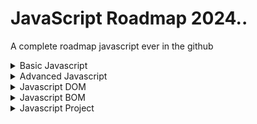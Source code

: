 # JavaScript Roadmap 2024..

A complete roadmap javascript ever in the github

<details>
<summary>Basic Javascript</summary>
     <details>
  <summary> Variables & Scope and hoisting</summary>

  * ## Scope
     * Block Scope
     * Function scope
     * Global scope
     * Local scope
  * ## Variables
    * ### let
      * Block Scope
      * Global Scope
      * Reassignable
      * cannot be Redeclared
      * Not hoisted
    * ### var
      * Global scope
      * Reassignable
      * Redeclarable
      * hoisted
    * ### const
      * Block Scope
      * cannot be Redeclared
      * cannot be Reassigned
      * not hoisted

  * ## Hoisting
    * In JavaScript, a variable can be declared after it has been used.
    * In other words; a variable can be used before it has been declared.
  </details>
  <details>
  <summary>Operators & Assignment</summary>
  </details>
  
  <details>
  <summary>DataTypes</summary>
  </details>
  
  <details>
  <summary>Function</summary>
  </details>
  
  <details>
  <summary>Array & its method</summary>

  * ## Adding & removing elements
    * push
    * pop
    * shift
    * unshift
    * splice 
    * slice
  * ## Finding elements
    * at
    * indexOf
    * includes
    * find
    * findIndex
  * ## Manipulating Arrays
    * concat
    * join
    * reverse
    * split
    * toReversed
    * Array.from
    * Array.keys
    * Array.entries 
  * ## High-order methods
    * map
    * forEach
    * filter
    * reduce
    * reduceRight
    * every
    * some
    * sort
    * flat
    * flatMap

  
  </details>
  <details>
  <summary>String & its method</summary>

  * ## Searching
    * search
    * indexOf
    * lastIndexOf
    * match
    * matchAll
    * includes
    * startsWith
    * endsWith
  * ## Trimming
    * trim
    * trimStart
    * trimEnd
  * ## Padding
   * padstart
   * padEnd
  * ## Extracting
    * slice
    * substring
  * ## Concatenating & interpolating
    * concat
    * charAt
    * charCodeAt 
  * ## Replacing
    * replace
    * replaceAll
  * ## Changing case
    * toUpperCase
    * toLowerCase

    
  </details>
  <details>
  <summary>Hoisting & scope</summary>
  </details>

  
</details>



<details>
<summary>Advanced Javascript</summary>
</details>
<details>
<summary>Javascript DOM</summary>
</details>
<details>
<summary>Javascript BOM</summary>
</details>
<details>
<summary>Javascript Project</summary>
</details>
